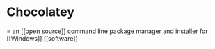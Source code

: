 # Chocolatey
= an [[open source]] command line package manager and installer for [[Windows]] [[software]]